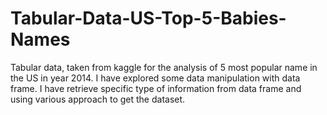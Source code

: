 # Tabular-Data-US-Top-5-Babies-Names
Tabular data, taken from kaggle for the analysis of 5 most popular name in the US in  year 2014. I have explored some data manipulation with data frame. I have retrieve specific type of information from data frame and using  various approach to get the dataset.
